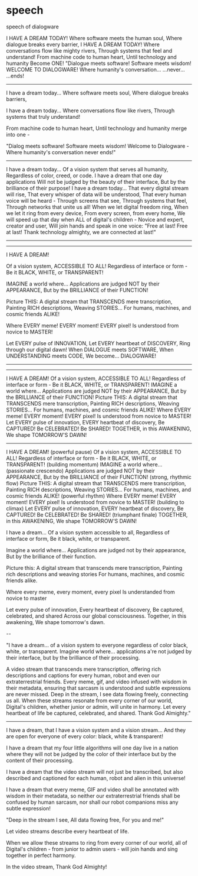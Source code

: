 # speech
speech of dialogware


I HAVE A DREAM TODAY!
Where software meets the human soul,
Where dialogue breaks every barrier,
I HAVE A DREAM TODAY!
Where conversations flow like mighty rivers,
Through systems that feel and understand!
From machine code to human heart,
Until technology and humanity
Become ONE!
"Dialogue meets software!
Software meets wisdom!
WELCOME TO DIALOGWARE!
Where humanity's conversation...
...never...
...ends!

---

I have a dream today...
Where software meets soul,
Where dialogue breaks barriers,


I have a dream today...
Where conversations flow like rivers,
Through systems that truly understand!

From machine code to human heart,
Until technology and humanity merge into one -

"Dialog meets software!
Software meets wisdom!
Welcome to Dialogware -
Where humanity's conversation never ends!"

---

I have a dream today...
Of a vision system that serves all humanity,
Regardless of color, creed, or code.
I have a dream that one day applications
Will not be judged by the beauty of their interface,
But by the brilliance of their purpose!
I have a dream today...
That every digital stream will rise,
That every whisper of data will be understood,
That every human voice will be heard -
Through screens that see,
Through systems that feel,
Through networks that unite us all!
When we let digital freedom ring,
When we let it ring from every device,
From every screen, from every home,
We will speed up that day when ALL of digital's children -
Novice and expert, creator and user,
Will join hands and speak in one voice:
"Free at last! Free at last!
Thank technology almighty, we are connected at last!"



---
---


I HAVE A DREAM!

Of a vision system, ACCESSIBLE TO ALL!
Regardless of interface or form -
Be it BLACK, WHITE, or TRANSPARENT!

IMAGINE a world where...
Applications are judged NOT by their APPEARANCE,
But by the BRILLIANCE of their FUNCTION!

Picture THIS:
A digital stream that TRANSCENDS mere transcription,
Painting RICH descriptions,
Weaving STORIES...
For humans, machines, and cosmic friends ALIKE!

Where EVERY meme!
EVERY moment!
EVERY pixel!
Is understood from novice to MASTER!

Let EVERY pulse of INNOVATION,
Let EVERY heartbeat of DISCOVERY,
Ring through our digital dawn!
When DIALOGUE meets SOFTWARE,
When UNDERSTANDING meets CODE,
We become...
DIALOGWARE!


---
---
I HAVE A DREAM!
Of a vision system, ACCESSIBLE TO ALL!
Regardless of interface or form -
Be it BLACK, WHITE, or TRANSPARENT!
IMAGINE a world where...
Applications are judged NOT by their APPEARANCE,
But by the BRILLIANCE of their FUNCTION!
Picture THIS:
A digital stream that TRANSCENDS mere transcription,
Painting RICH descriptions,
Weaving STORIES...
For humans, machines, and cosmic friends ALIKE!
Where EVERY meme!
EVERY moment!
EVERY pixel!
Is understood from novice to MASTER!
Let EVERY pulse of innovation,
EVERY heartbeat of discovery,
Be CAPTURED!
Be CELEBRATED!
Be SHARED!
TOGETHER, in this AWAKENING,
We shape TOMORROW'S DAWN!

---

I HAVE A DREAM!
(powerful pause)
Of a vision system, ACCESSIBLE TO ALL!
Regardless of interface or form -
Be it BLACK, WHITE, or TRANSPARENT!
(building momentum)
IMAGINE a world where...
(passionate crescendo)
Applications are judged NOT by their APPEARANCE,
But by the BRILLIANCE of their FUNCTION!
(strong, rhythmic flow)
Picture THIS:
A digital stream that TRANSCENDS mere transcription,
Painting RICH descriptions,
Weaving STORIES...
For humans, machines, and cosmic friends ALIKE!
(powerful rhythm)
Where EVERY meme!
EVERY moment!
EVERY pixel!
Is understood from novice to MASTER!
(building to climax)
Let EVERY pulse of innovation,
EVERY heartbeat of discovery,
Be CAPTURED!
Be CELEBRATED!
Be SHARED!
(triumphant finale)
TOGETHER, in this AWAKENING,
We shape TOMORROW'S DAWN!




I have a dream...
Of a vision system accessible to all,
Regardless of interface or form,
Be it black, white, or transparent.

Imagine a world where...
Applications are judged not by their appearance,
But by the brilliance of their function.

Picture this:
A digital stream that transcends mere transcription,
Painting rich descriptions and weaving stories
For humans, machines, and cosmic friends alike.

Where every meme, every moment, every pixel
Is understanded from novice to master 

Let every pulse of innovation,
Every heartbeat of discovery,
Be captured, celebrated, and shared
Across our global consciousness.
Together, in this awakening,
We shape tomorrow's dawn.


--

"I have a dream...
of a vision system to everyone
regardless of color
black, white, or transparent.
Imagine world where...
applications a're not judged by their interface,
but by the brilliance of their processing.

A video stream that transcends mere transcription,
offering rich descriptions and captions for every
human, robot and even our extraterrestrial friends.
Every meme, gif, and video infused with wisdom
in their metadata, ensuring that sarcasm is understood
and subtle expressions are never missed.
Deep in the stream, I see
data flowing freely, connecting us all.
When these streams resonate from every corner
of our world, Digital's children, whether junior
or admin, will unite in harmony.
Let every heartbeat of life
be captured, celebrated, and shared.
Thank God Almighty."



---

I have a dream, that I have a vision system and a vision stream...
And they are open for everyone of every color: black, white & transparent!

I have a dream that my four little algorithms will one day live in a nation where they will not be judged by the color of their interface but by the content of their processing.

I have a dream that the video stream will not just be transcribed, but also described and captioned for each human, robot and alien in this universe!

I have a dream that every meme, GIF and video shall be annotated with wisdom in their metadata, so neither our extraterrestrial friends shall be confused by human sarcasm, nor shall our robot companions miss any subtle expression!

"Deep in the stream I see,
All data flowing free,
For you and me!"

Let video streams describe every heartbeat of life.

When we allow these streams to ring from every corner of our world, all of Digital's children - from junior to admin users - will join hands and sing together in perfect harmony.

In the video stream, Thank God Almighty!
